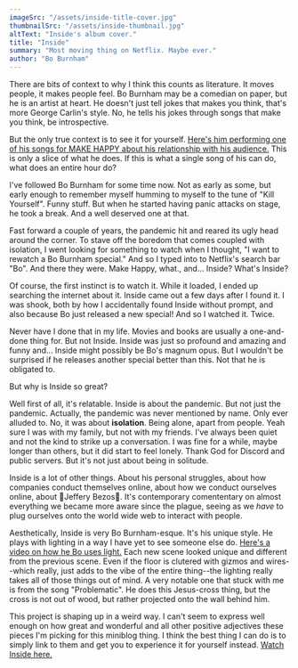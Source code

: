 ```yaml
---
imageSrc: "/assets/inside-title-cover.jpg"
thumbnailSrc: "/assets/inside-thumbnail.jpg"
altText: "Inside's album cover."
title: "Inside"
summary: "Most moving thing on Netflix. Maybe ever."
author: "Bo Burnham"
---
```


There are bits of context to why I think this counts as literature. It moves people, it makes people feel. Bo Burnham may be a comedian on paper, but he is an artist at heart. He doesn't just tell jokes that makes you think, that's more George Carlin's style. No, he tells his jokes through songs that make you think, be introspective.

But the only true context is to see it for yourself. [Here's him performing one of his songs for MAKE HAPPY about his relationship with his audience.](https://www.youtube.com/watch?v=rYy0o-J0x20&ab_channel=boburnham) This is only a slice of what he does. If this is what a single song of his can do, what does an entire hour do?

I've followed Bo Burnham for some time now. Not as early as some, but early enough to remember myself humming to myself to the tune of "Kill Yourself". Funny stuff. But when he started having panic attacks on stage, he took a break. And a well deserved one at that. 

Fast forward a couple of years, the pandemic hit and reared its ugly head around the corner. To stave off the boredom that comes coupled with isolation, I went looking for something to watch when I thought, "I want to rewatch a Bo Burnham special." And so I typed into to Netflix's search bar "Bo". And there they were. Make Happy, what., and... Inside? What's Inside?

Of course, the first instinct is to watch it. While it loaded, I ended up searching the internet about it. Inside came out a few days after I found it. I was shook, both by how I accidentally found Inside without prompt, and also because Bo just released a new special! And so I watched it. Twice.

Never have I done that in my life. Movies and books are usually a one-and-done thing for. But not Inside. Inside was just so profound and amazing and funny and... Inside might possibly be Bo's magnum opus. But I wouldn't be surprised if he releases another special better than this. Not that he is obligated to.

But why is Inside so great?

Well first of all, it's relatable. Inside is about the pandemic. But not just the pandemic. Actually, the pandemic was never mentioned by name. Only ever alluded to. No, it was about **isolation**. Being alone, apart from people. Yeah sure I was with my family, but not with my friends. I've always been quiet and not the kind to strike up a conversation. I was fine for a while, maybe longer than others, but it did start to feel lonely. Thank God for Discord and public servers. But it's not just about being in solitude.

Inside is a lot of other things. About his personal struggles, about how companies conduct themselves online, about how we conduct ourselves online, about 🎵Jeffery Bezos🎵. It's contemporary comententary on almost everything we became more aware since the plague, seeing as we *have* to plug ourselves onto the world wide web to interact with people.

Aesthetically, Inside is very Bo Burnham-esque. It's his unique style. He plays with lighting in a way I have yet to see someone else do. [Here's a video on how he Bo uses light.](https://www.youtube.com/watch?v=3rLbMVlOH_k&ab_channel=NowYouSeeIt) Each new scene looked unique and different from the previous scene. Even if the floor is clutered with gizmos and wires--which really, just adds to the vibe of the entire thing--the lighting really takes all of those things out of mind. A very notable one that stuck with me is from the song "Problematic". He does this Jesus-cross thing, but the cross is not out of wood, but rather projected onto the wall behind him.

This project is shaping up in a weird way. I can't seem to express well enough on how great and wonderful and all other positive adjectives these pieces I'm picking for this miniblog thing. I think the best thing I can do is to simply link to them and get you to experience it for yourself instead. [Watch Inside here.](https://www.netflix.com/ph/title/81289483)